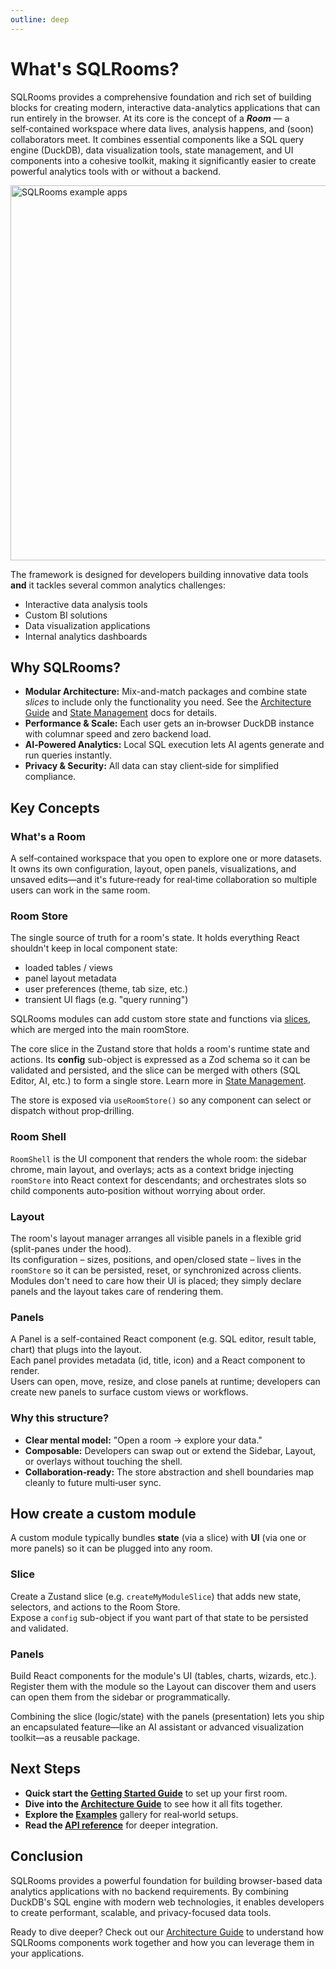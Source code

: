```yaml
---
outline: deep
---
```


# What's SQLRooms?

SQLRooms provides a comprehensive foundation and rich set of building blocks for creating modern, interactive data-analytics applications that can run entirely in the browser.
At its core is the concept of a **_Room_** — a self‑contained workspace where data lives, analysis happens, and (soon) collaborators meet. It combines essential components like a SQL query engine (DuckDB), data visualization tools, state management, and UI components into a cohesive toolkit, making it significantly easier to create powerful analytics tools with or without a backend.

<a href="/examples">
  <img src="/media/overview/collage.webp" alt="SQLRooms example apps" width=600>
</a>

The framework is designed for developers building innovative data tools **and** it tackles several common analytics challenges:

- Interactive data analysis tools
- Custom BI solutions
- Data visualization applications
- Internal analytics dashboards

## Why SQLRooms?

- **Modular Architecture:** Mix-and-match packages and combine state _slices_ to include only the functionality you need. See the [Architecture Guide](/architecture) and [State Management](/state-management) docs for details.
- **Performance & Scale:** Each user gets an in‑browser DuckDB instance with columnar speed and zero backend load.
- **AI‑Powered Analytics:** Local SQL execution lets AI agents generate and run queries instantly.
- **Privacy & Security:** All data can stay client‑side for simplified compliance.

## Key Concepts

### What's a Room

A self‑contained workspace that you open to explore one or more datasets.  
It owns its own configuration, layout, open panels, visualizations, and unsaved edits—and it's future‑ready for real‑time collaboration so multiple users can work in the same room.

### Room Store

The single source of truth for a room's state. It holds everything React shouldn't keep in local component state:

- loaded tables / views
- panel layout metadata
- user preferences (theme, tab size, etc.)
- transient UI flags (e.g. "query running")

SQLRooms modules can add custom store state and functions via [slices](#roomslice), which are merged into the main roomStore.

The core slice in the Zustand store that holds a room's runtime state and actions. Its **config** sub-object is expressed as a Zod schema so it can be validated and persisted, and the slice can be merged with others (SQL Editor, AI, etc.) to form a single store. Learn more in [State Management](/state-management).

The store is exposed via `useRoomStore()` so any component can select or dispatch without prop‑drilling.

### Room Shell

`RoomShell` is the UI component that renders the whole room: the sidebar chrome, main layout, and overlays; acts as a context bridge injecting `roomStore` into React context for descendants; and orchestrates slots so child components auto‑position without worrying about order.

### Layout

The room's layout manager arranges all visible panels in a flexible grid (split-panes under the hood).  
Its configuration – sizes, positions, and open/closed state – lives in the `roomStore` so it can be persisted, reset, or synchronized across clients.  
Modules don't need to care how their UI is placed; they simply declare panels and the layout takes care of rendering them.

### Panels

A Panel is a self-contained React component (e.g. SQL editor, result table, chart) that plugs into the layout.  
Each panel provides metadata (id, title, icon) and a React component to render.  
Users can open, move, resize, and close panels at runtime; developers can create new panels to surface custom views or workflows.

### Why this structure?

- **Clear mental model:** "Open a room → explore your data."
- **Composable:** Developers can swap out or extend the Sidebar, Layout, or overlays without touching the shell.
- **Collaboration‑ready:** The store abstraction and shell boundaries map cleanly to future multi‑user sync.

## How create a custom module

A custom module typically bundles **state** (via a slice) with **UI** (via one or more panels) so it can be plugged into any room.

### Slice

Create a Zustand slice (e.g. `createMyModuleSlice`) that adds new state, selectors, and actions to the Room Store.  
Expose a `config` sub-object if you want part of that state to be persisted and validated.

### Panels

Build React components for the module's UI (tables, charts, wizards, etc.).  
Register them with the module so the Layout can discover them and users can open them from the sidebar or programmatically.

Combining the slice (logic/state) with the panels (presentation) lets you ship an encapsulated feature—like an AI assistant or advanced visualization toolkit—as a reusable package.

## Next Steps

- **Quick start the [Getting Started Guide](/getting-started)** to set up your first room.
- **Dive into the [Architecture Guide](/architecture)** to see how it all fits together.
- **Explore the [Examples](/examples)** gallery for real‑world setups.
- **Read the [API reference](/api/room-shell/)** for deeper integration.

## Conclusion

SQLRooms provides a powerful foundation for building browser-based data analytics applications with no backend requirements. By combining DuckDB's SQL engine with modern web technologies, it enables developers to create performant, scalable, and privacy-focused data tools.

Ready to dive deeper? Check out our [Architecture Guide](/architecture) to understand how SQLRooms components work together and how you can leverage them in your applications.
